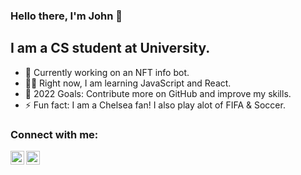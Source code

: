 ### Hello there, I'm John 👋 

## I am a CS student at University.

- 👀 Currently working on an NFT info bot.
- ✍🏾 Right now, I am learning JavaScript and React.
- 🥅 2022 Goals: Contribute more on GitHub and improve my skills.
- ⚡ Fun fact: I am a Chelsea fan! I also play alot of FIFA & Soccer.

### Connect with me:
[<img align="left" alt="codeSTACKr | Instagram" width="22px" src="https://cdn.jsdelivr.net/npm/simple-icons@v3/icons/instagram.svg" />][instagram]
[<img align="left" alt="codeSTACKr | LinkedIn" width="22px" src="https://cdn.jsdelivr.net/npm/simple-icons@v3/icons/linkedin.svg" />][linkedin]
<br/>

[instagram]: https://instagram.com/john_oreva
[linkedin]: https://linkedin.com/in/john-othuke
